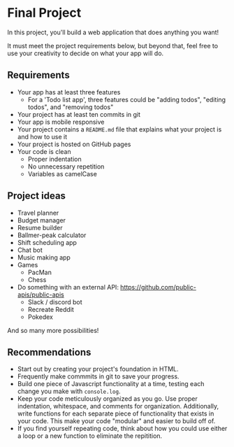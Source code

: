 # Final Project

In this project, you'll build a web application that does anything you want! 

It must meet the project requirements below, but beyond that, feel free to use your creativity to decide on what your app will do.

## Requirements

* Your app has at least three features
  * For a 'Todo list app', three features could be "adding todos", "editing todos", and "removing todos"
* Your project has at least ten commits in git
* Your app is mobile responsive
* Your project contains a `README.md` file that explains what your project is and how to use it
* Your project is hosted on GitHub pages
* Your code is clean
  * Proper indentation
  * No unnecessary repetition
  * Variables as camelCase

## Project ideas

* Travel planner
* Budget manager
* Resume builder
* Ballmer-peak calculator
* Shift scheduling app
* Chat bot
* Music making app
* Games
  * PacMan
  * Chess
* Do something with an external API: https://github.com/public-apis/public-apis
  * Slack / discord bot
  * Recreate Reddit
  * Pokedex

And so many more possibilities!

## Recommendations

* Start out by creating your project's foundation in HTML.
* Frequently make commmits in git to save your progress.
* Build one piece of Javascript functionality at a time, testing each change you make with `console.log`. 
* Keep your code meticulously organized as you go. Use proper indentation, whitespace, and comments for organization. Additionally, write functions for each separate piece of functionality that exists in your code. This make your code "modular" and easier to build off of.
* If you find yourself repeating code, think about how you could use either a loop or a new function to eliminate the repitition.
